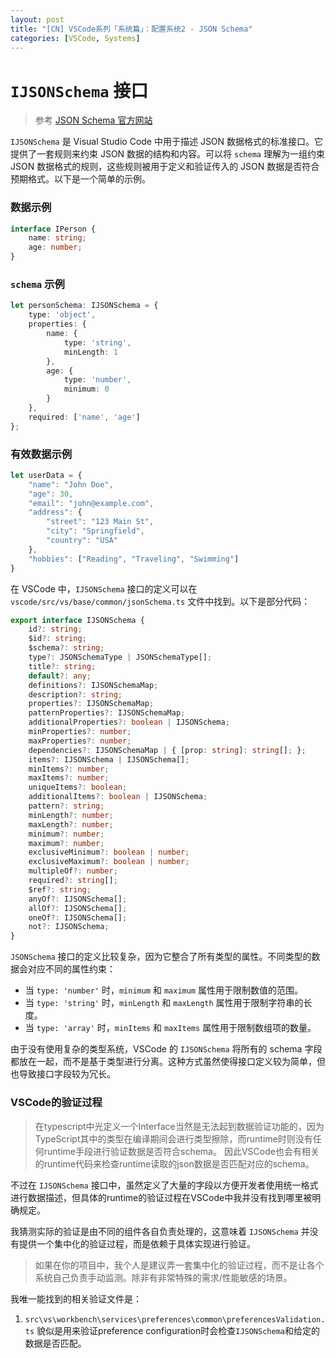 ```yaml
---
layout: post
title: "[CN] VSCode系列「系统篇」：配置系统2 - JSON Schema"
categories: [VSCode, Systems]
---
```



# `IJSONSchema` 接口

> 参考 [JSON Schema 官方网站](https://json-schema.org/)

`IJSONSchema` 是 Visual Studio Code 中用于描述 JSON 数据格式的标准接口。它提供了一套规则来约束 JSON 数据的结构和内容。可以将 `schema` 理解为一组约束 JSON 数据格式的规则，这些规则被用于定义和验证传入的 JSON 数据是否符合预期格式。以下是一个简单的示例。

### 数据示例
```typescript
interface IPerson {
    name: string;
    age: number;
}
```

### `schema` 示例
```typescript
let personSchema: IJSONSchema = {
    type: 'object',
    properties: {
        name: {
            type: 'string',
            minLength: 1
        },
        age: {
            type: 'number',
            minimum: 0
        }
    },
    required: ['name', 'age']
};
```

### 有效数据示例
```typescript
let userData = {
    "name": "John Doe",
    "age": 30,
    "email": "john@example.com",
    "address": {
        "street": "123 Main St",
        "city": "Springfield",
        "country": "USA"
    },
    "hobbies": ["Reading", "Traveling", "Swimming"]
}
```

在 VSCode 中，`IJSONSchema` 接口的定义可以在 `vscode/src/vs/base/common/jsonSchema.ts` 文件中找到。以下是部分代码：

```typescript
export interface IJSONSchema {
    id?: string;
    $id?: string;
    $schema?: string;
    type?: JSONSchemaType | JSONSchemaType[];
    title?: string;
    default?: any;
    definitions?: IJSONSchemaMap;
    description?: string;
    properties?: IJSONSchemaMap;
    patternProperties?: IJSONSchemaMap;
    additionalProperties?: boolean | IJSONSchema;
    minProperties?: number;
    maxProperties?: number;
    dependencies?: IJSONSchemaMap | { [prop: string]: string[]; };
    items?: IJSONSchema | IJSONSchema[];
    minItems?: number;
    maxItems?: number;
    uniqueItems?: boolean;
    additionalItems?: boolean | IJSONSchema;
    pattern?: string;
    minLength?: number;
    maxLength?: number;
    minimum?: number;
    maximum?: number;
    exclusiveMinimum?: boolean | number;
    exclusiveMaximum?: boolean | number;
    multipleOf?: number;
    required?: string[];
    $ref?: string;
    anyOf?: IJSONSchema[];
    allOf?: IJSONSchema[];
    oneOf?: IJSONSchema[];
    not?: IJSONSchema;
}
```

`JSONSchema` 接口的定义比较复杂，因为它整合了所有类型的属性。不同类型的数据会对应不同的属性约束：

- 当 `type: 'number'` 时，`minimum` 和 `maximum` 属性用于限制数值的范围。
- 当 `type: 'string'` 时，`minLength` 和 `maxLength` 属性用于限制字符串的长度。
- 当 `type: 'array'` 时，`minItems` 和 `maxItems` 属性用于限制数组项的数量。

由于没有使用复杂的类型系统，VSCode 的 `IJSONSchema` 将所有的 schema 字段都放在一起，而不是基于类型进行分离。这种方式虽然使得接口定义较为简单，但也导致接口字段较为冗长。

### VSCode的验证过程
> 在typescript中光定义一个Interface当然是无法起到数据验证功能的，因为TypeScript其中的类型在编译期间会进行类型擦除，而runtime时则没有任何runtime手段进行验证数据是否符合schema。
> 因此VSCode也会有相关的runtime代码来检查runtime读取的json数据是否匹配对应的schema。

不过在 `IJSONSchema` 接口中，虽然定义了大量的字段以方便开发者使用统一格式进行数据描述，但具体的runtime的验证过程在VSCode中我并没有找到哪里被明确规定。

我猜测实际的验证是由不同的组件各自负责处理的，这意味着 `IJSONSchema` 并没有提供一个集中化的验证过程，而是依赖于具体实现进行验证。

> 如果在你的项目中，我个人是建议弄一套集中化的验证过程，而不是让各个系统自己负责手动监测。除非有非常特殊的需求/性能敏感的场景。

我唯一能找到的相关验证文件是：
1. `src\vs\workbench\services\preferences\common\preferencesValidation.ts`
貌似是用来验证preference configuration时会检查`IJSONSchema`和给定的数据是否匹配。

